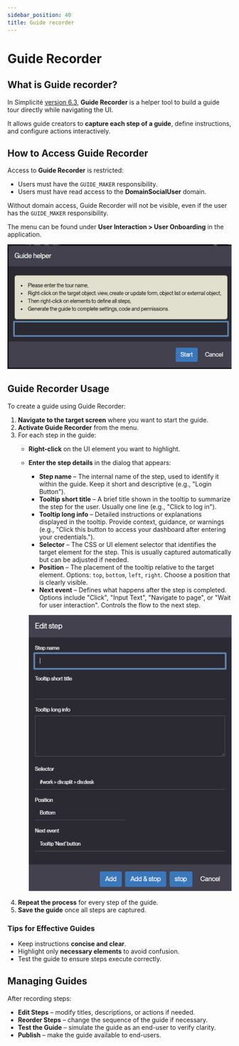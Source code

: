 ```yaml
---
sidebar_position: 40
title: Guide recorder
---
```


# Guide Recorder

## What is Guide recorder?

In Simplicité [version 6.3](/versions/release-notes/v6-3), **Guide Recorder** is a helper tool to build a guide tour directly while navigating the UI.  

It allows guide creators to **capture each step of a guide**, define instructions, and configure actions interactively.  


## How to Access Guide Recorder

Access to **Guide Recorder** is restricted:  

- Users must have the `GUIDE_MAKER` responsibility.  
- Users must have read access to the **DomainSocialUser** domain.  

Without domain access, Guide Recorder will not be visible, even if the user has the `GUIDE_MAKER` responsibility.  

The menu can be found under **User Interaction > User Onboarding** in the application.    

![](img/useronboarding/guiderecorder.png)  

## Guide Recorder Usage

To create a guide using Guide Recorder:

1. **Navigate to the target screen** where you want to start the guide.  
2. **Activate Guide Recorder** from the menu.  
3. For each step in the guide:  
   - **Right-click** on the UI element you want to highlight.  
   - **Enter the step details** in the dialog that appears:   
     - **Step name** – The internal name of the step, used to identify it within the guide. Keep it short and descriptive (e.g., "Login Button").  
     - **Tooltip short title** – A brief title shown in the tooltip to summarize the step for the user. Usually one line (e.g., "Click to log in").  
     - **Tooltip long info** – Detailed instructions or explanations displayed in the tooltip. Provide context, guidance, or warnings (e.g., "Click this button to access your dashboard after entering your credentials.").  
     - **Selector** – The CSS or UI element selector that identifies the target element for the step. This is usually captured automatically but can be adjusted if needed.  
     - **Position** – The placement of the tooltip relative to the target element. Options: `top`, `bottom`, `left`, `right`. Choose a position that is clearly visible.  
     - **Next event** – Defines what happens after the step is completed. Options include "Click", "Input Text", "Navigate to page", or "Wait for user interaction". Controls the flow to the next step.  

     ![](img/useronboarding/guiderecorder2.png)    
4. **Repeat the process** for every step of the guide.  
5. **Save the guide** once all steps are captured.  

### Tips for Effective Guides

- Keep instructions **concise and clear**.  
- Highlight only **necessary elements** to avoid confusion.  
- Test the guide to ensure steps execute correctly.  

## Managing Guides

After recording steps:

- **Edit Steps** – modify titles, descriptions, or actions if needed.  
- **Reorder Steps** – change the sequence of the guide if necessary.  
- **Test the Guide** – simulate the guide as an end-user to verify clarity.  
- **Publish** – make the guide available to end-users.  






